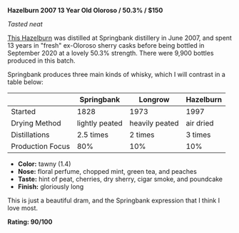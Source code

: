 **Hazelburn 2007 13 Year Old Oloroso / 50.3% / $150**

*Tasted neat*

[This Hazelburn](https://www.whiskybase.com/whiskies/whisky/165213/hazelburn-2007) was distilled at Springbank distillery in June 2007, and spent 13 years in "fresh" ex-Oloroso sherry casks before being bottled in September 2020 at a lovely 50.3% strength.  There were 9,900 bottles produced in this batch.

Springbank produces three main kinds of whisky, which I will contrast in a table below:

| |Springbank|Longrow|Hazelburn|
|---|----------|-------|---------|
|Started|1828|1973|1997|
|Drying Method|lightly peated|heavily peated|air dried|
|Distillations|2.5 times|2 times|3 times|
|Production Focus|80%|10%|10%|

* **Color:** tawny (1.4)
* **Nose:** floral perfume, chopped mint, green tea, and peaches
* **Taste:** hint of peat, cherries, dry sherry, cigar smoke, and poundcake
* **Finish:** gloriously long

This is just a beautiful dram, and the Springbank expression that I think I love most.

**Rating: 90/100**